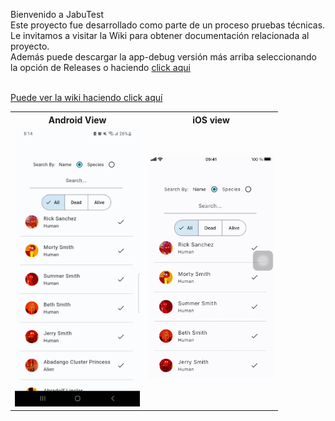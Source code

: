 
Bienvenido a JabuTest <br />
Este proyecto fue desarrollado como parte de un proceso pruebas técnicas. <br />
Le invitamos a visitar la Wiki para obtener documentación relacionada al proyecto. <br />
Además puede descargar la app-debug versión más arriba seleccionando la opción de Releases o haciendo <a href="https://github.com/fnoceda/jabu_test/releases">click aqui</a><br /> <br />

<a href="https://github.com/fnoceda/jabu_test/wiki">Puede ver la wiki haciendo click aquí</a>


<table>
    <tr>
        <th>Android View</th>
        <th>iOS view</th>
    </tr>
    <tr>
        <td><img src="doc/android.png" width="200"></td>
        <td><img src="doc/ios.png" width="200"></td>
    </tr>
</table>